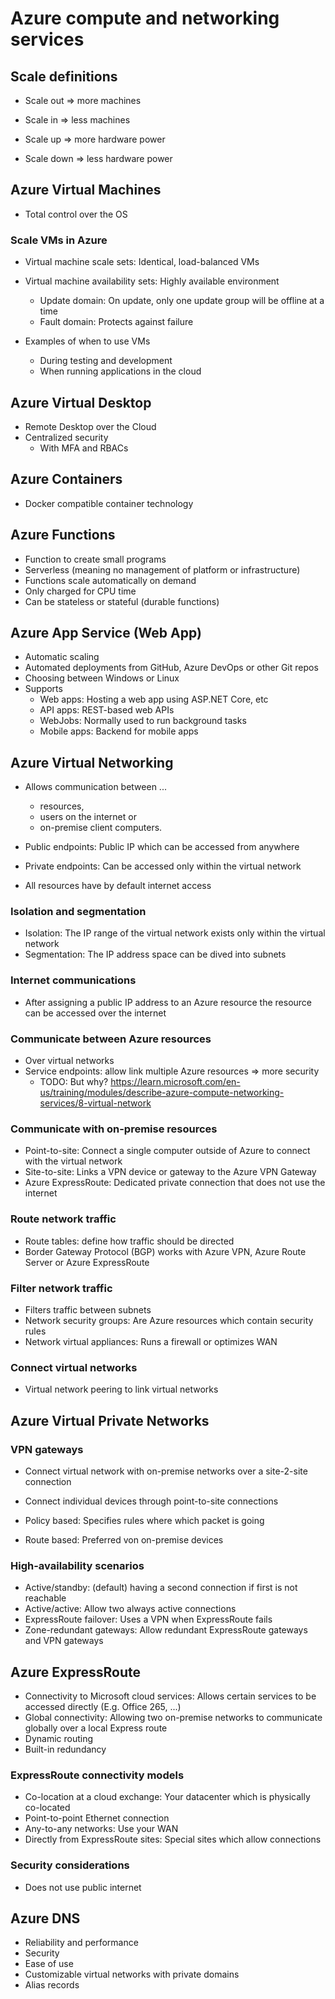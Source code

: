 # Azure compute and networking services

## Scale definitions

* Scale out => more machines
* Scale in  => less machines

* Scale up  => more hardware power
* Scale down => less hardware power


## Azure Virtual Machines

* Total control over the OS


### Scale VMs in Azure

* Virtual machine scale sets: Identical, load-balanced VMs

* Virtual machine availability sets: Highly available environment
  * Update domain: On update, only one update group will be offline at a time
  * Fault domain: Protects against failure

* Examples of when to use VMs 
  * During testing and development
  * When running applications in the cloud


## Azure Virtual Desktop

* Remote Desktop over the Cloud
* Centralized security
  * With MFA and RBACs


## Azure Containers

* Docker compatible container technology


## Azure Functions

* Function to create small programs
* Serverless (meaning no management of platform or infrastructure)
* Functions scale automatically on demand
* Only charged for CPU time
* Can be stateless or stateful (durable functions)


## Azure App Service (Web App)

* Automatic scaling
* Automated deployments from GitHub, Azure DevOps or other Git repos
* Choosing between Windows or Linux
* Supports
  * Web apps: Hosting a web app using ASP.NET Core, etc
  * API apps: REST-based web APIs
  * WebJobs: Normally used to run background tasks
  * Mobile apps: Backend for mobile apps


## Azure Virtual Networking

* Allows communication between ...
  * resources, 
  * users on the internet or 
  * on-premise client computers.

* Public endpoints: Public IP which can be accessed from anywhere
* Private endpoints: Can be accessed only within the virtual network

* All resources have by default internet access


### Isolation and segmentation

* Isolation: The IP range of the virtual network exists only within the virtual network
* Segmentation: The IP address space can be dived into subnets


### Internet communications

* After assigning a public IP address to an Azure resource the resource can be accessed over the internet


### Communicate between Azure resources

* Over virtual networks
* Service endpoints: allow link multiple Azure resources => more security
  * TODO: But why? <https://learn.microsoft.com/en-us/training/modules/describe-azure-compute-networking-services/8-virtual-network>


### Communicate with on-premise resources 

* Point-to-site: Connect a single computer outside of Azure to connect with the virtual network
* Site-to-site: Links a VPN device or gateway to the Azure VPN Gateway
* Azure ExpressRoute: Dedicated private connection that does not use the internet


### Route network traffic

* Route tables: define how traffic should be directed
* Border Gateway Protocol (BGP) works with Azure VPN, Azure Route Server or Azure ExpressRoute


### Filter network traffic

* Filters traffic between subnets
* Network security groups: Are Azure resources which contain security rules
* Network virtual appliances: Runs a firewall or optimizes WAN


### Connect virtual networks

* Virtual network peering to link virtual networks


## Azure Virtual Private Networks

### VPN gateways

* Connect virtual network with on-premise networks over a site-2-site connection
* Connect individual devices through point-to-site connections

* Policy based: Specifies rules where which packet is going 
* Route based: Preferred von on-premise devices


### High-availability scenarios

* Active/standby: (default) having a second connection if first is not reachable
* Active/active: Allow two always active connections
* ExpressRoute failover: Uses a VPN when ExpressRoute fails
* Zone-redundant gateways: Allow redundant ExpressRoute gateways and VPN gateways


## Azure ExpressRoute

* Connectivity to Microsoft cloud services: Allows certain services to be accessed directly (E.g. Office 265, ...)
* Global connectivity: Allowing two on-premise networks to communicate globally over a local Express route 
* Dynamic routing
* Built-in redundancy


### ExpressRoute connectivity models

* Co-location at a cloud exchange: Your datacenter which is physically co-located
* Point-to-point Ethernet connection
* Any-to-any networks: Use your WAN 
* Directly from ExpressRoute sites: Special sites which allow connections


### Security considerations

* Does not use public internet 


## Azure DNS

* Reliability and performance
* Security
* Ease of use
* Customizable virtual networks with private domains
* Alias records